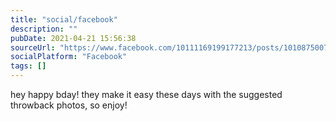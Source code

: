 ```yaml
---
title: "social/facebook"
description: ""
pubDate: 2021-04-21 15:56:38
sourceUrl: "https://www.facebook.com/10111169199177213/posts/10108750074367723"
socialPlatform: "Facebook"
tags: []
---
```


hey happy bday! they make it easy these days with the suggested throwback photos, so enjoy!
